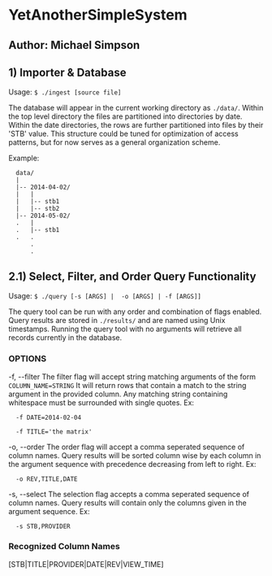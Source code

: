 # YetAnotherSimpleSystem
## Author: Michael Simpson

## 1) Importer & Database
Usage: `$ ./ingest [source file]`

The database will appear in the current working directory as `./data/`. Within
the top level directory the files are partitioned into directories by date.
Within the date directories, the rows are further partitioned into files by
their 'STB' value. This structure could be tuned for optimization of access
patterns, but for now serves as a general organization scheme.

Example:
```
  data/
  |
  |-- 2014-04-02/
  |   |
  |   |-- stb1
  |   |-- stb2
  |-- 2014-05-02/
  .   |
  .   |-- stb1
  .   .
      .
      .
```

## 2.1) Select, Filter, and Order Query Functionality

Usage: `$ ./query [-s [ARGS] |  -o [ARGS] | -f [ARGS]]`

The query tool can be run with any order and combination of flags enabled.
Query results are stored in `./results/` and are named using Unix timestamps.
Running the query tool with no arguments will retrieve all records
currently in the database.

### OPTIONS
  -f, --filter
      The filter flag will accept string matching arguments of the form
      `COLUMN_NAME=STRING` It will return rows that contain a match to 
      the string argument in the provided column. Any matching string containing
      whitespace must be surrounded with single quotes. Ex:
      
      -f DATE=2014-02-04

      -f TITLE='the matrix'
      
  -o, --order
      The order flag will accept a comma seperated sequence of column names.
      Query results will be sorted column wise by each column in the argument
      sequence with precedence decreasing from left to right. Ex:
      
      -o REV,TITLE,DATE
      
  -s, --select
      The selection flag accepts a comma seperated sequence of column names.
      Query results will contain only the columns given in the argument
      sequence. Ex:
      
      -s STB,PROVIDER
      
### Recognized Column Names
  [STB|TITLE|PROVIDER|DATE|REV|VIEW_TIME]
      
